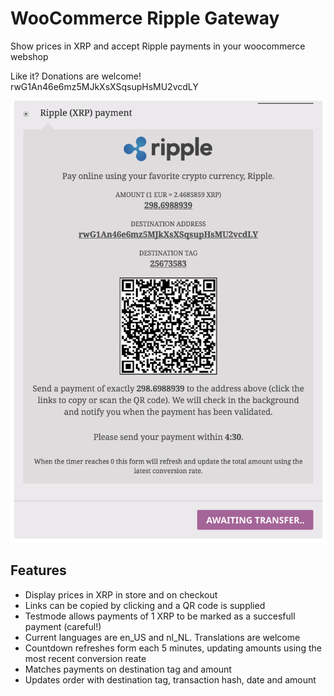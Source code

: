 WooCommerce Ripple Gateway
==========

Show prices in XRP and accept Ripple payments in your woocommerce webshop

Like it? Donations are welcome! rwG1An46e6mz5MJkXsXSqsupHsMU2vcdLY

![Screenshot1](/assets/screenshot-1.png "Checkout")

## Features
- Display prices in XRP in store and on checkout
- Links can be copied by clicking and a QR code is supplied 
- Testmode allows payments of 1 XRP to be marked as a succesfull payment (careful!)
- Current languages are en_US and nl_NL. Translations are welcome
- Countdown refreshes form each 5 minutes, updating amounts using the most recent conversion reate
- Matches payments on destination tag and amount
- Updates order with destination tag, transaction hash, date and amount